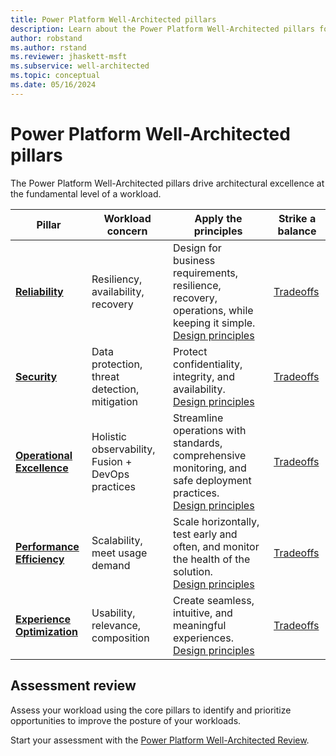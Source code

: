 ```yaml
---
title: Power Platform Well-Architected pillars
description: Learn about the Power Platform Well-Architected pillars for achieving architectural excellence.
author: robstand
ms.author: rstand
ms.reviewer: jhaskett-msft
ms.subservice: well-architected
ms.topic: conceptual
ms.date: 05/16/2024
---
```


# Power Platform Well-Architected pillars

The Power Platform Well-Architected pillars drive architectural excellence at the fundamental level of a workload.

| Pillar | Workload concern | Apply the principles | Strike a balance
|--------|-------------|-------------------|-----------
| [**Reliability**][resiliency-pillar] | Resiliency, availability, recovery| Design for business requirements, resilience, recovery, operations, while keeping it simple. <br> [Design principles](reliability/principles.md) | [Tradeoffs](./reliability/tradeoffs.md)
| [**Security**][security-pillar] | Data protection, threat detection, mitigation |Protect confidentiality, integrity, and availability. <br> [Design principles](security/principles.md)|[Tradeoffs](security/tradeoffs.md) |
| [**Operational Excellence**][devops-pillar] | Holistic observability, Fusion + DevOps practices |Streamline operations with standards, comprehensive monitoring, and safe deployment practices. <br> [Design principles](operational-excellence/principles.md)|[Tradeoffs](./operational-excellence/tradeoffs.md)|
| [**Performance Efficiency**][scalability-pillar] | Scalability, meet usage demand | Scale horizontally, test early and often, and monitor the health of the solution. <br>[Design principles](performance-efficiency/principles.md)|[Tradeoffs](performance-efficiency/tradeoffs.md) |
| [**Experience Optimization**][experience-pillar] | Usability, relevance, composition | Create seamless, intuitive, and meaningful experiences. <br> [Design principles](./experience-optimization/principles.md)|[Tradeoffs](experience-optimization/tradeoffs.md)

## Assessment review

Assess your workload using the core pillars to identify and prioritize opportunities to improve the posture of your workloads.

Start your assessment with the [Power Platform Well-Architected Review](https://aka.ms/powa/assessment).

[experience-pillar]: ./experience-optimization/index.yml
[security-pillar]: ./security/index.yml
[resiliency-pillar]: ./reliability/index.yml
[scalability-pillar]: ./performance-efficiency/index.yml
[devops-pillar]: ./operational-excellence/index.yml
